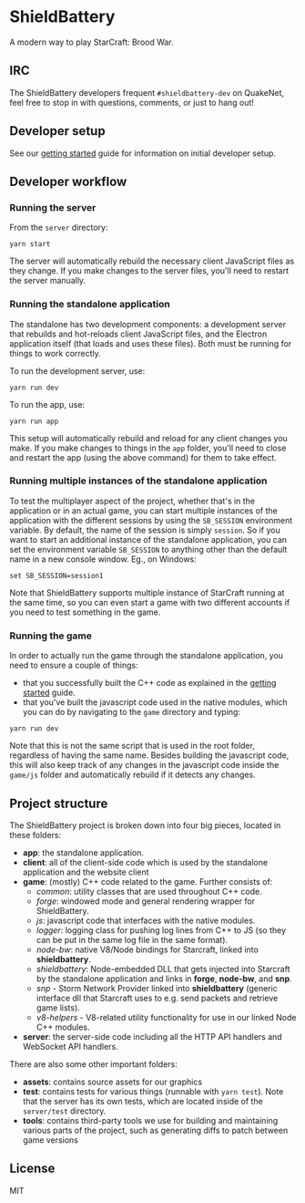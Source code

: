 # ShieldBattery

A modern way to play StarCraft: Brood War.

## IRC

The ShieldBattery developers frequent `#shieldbattery-dev` on QuakeNet, feel free to stop in with
questions, comments, or just to hang out!

## Developer setup

See our [getting started](./docs/GETTING_STARTED.md) guide for information on initial developer setup.

## Developer workflow

### Running the server

From the `server` directory:

```
yarn start
```

The server will automatically rebuild the necessary client JavaScript files as they change. If you make
changes to the server files, you'll need to restart the server manually.

### Running the standalone application

The standalone has two development components: a development server that rebuilds and hot-reloads client
JavaScript files, and the Electron application itself (that loads and uses these files). Both must be
running for things to work correctly.

To run the development server, use:

```
yarn run dev
```

To run the app, use:

```
yarn run app
```

This setup will automatically rebuild and reload for any client changes you make. If you make changes to
things in the `app` folder, you'll need to close and restart the app (using the above command) for them to
take effect.

### Running multiple instances of the standalone application

To test the multiplayer aspect of the project, whether that's in the application or in an actual game, you
can start multiple instances of the application with the different sessions by using the `SB_SESSION`
environment variable. By default, the name of the session is simply `session`. So if you want to start an
additional instance of the standalone application, you can set the environment variable `SB_SESSION` to
anything other than the default name in a new console window. Eg., on Windows:

```
set SB_SESSION=session1
```

Note that ShieldBattery supports multiple instance of StarCraft running at the same time, so you can even
start a game with two different accounts if you need to test something in the game.

### Running the game

In order to actually run the game through the standalone application, you need to ensure a couple of things:
- that you successfully built the C++ code as explained in the [getting started](./docs/GETTING_STARTED.md)
guide.
- that you've built the javascript code used in the native modules, which you can do by navigating to the
`game` directory and typing:

```
yarn run dev
```

Note that this is not the same script that is used in the root folder, regardless of having the same name.
Besides building the javascript code, this will also keep track of any changes in the javascript code inside
the `game/js` folder and automatically rebuild if it detects any changes.

## Project structure

The ShieldBattery project is broken down into four big pieces, located in these folders:

- **app**: the standalone application.
- **client**: all of the client-side code which is used by the standalone application and the website client
- **game**: (mostly) C++ code related to the game. Further consists of:
  - *common*: utility classes that are used throughout C++ code.
  - *forge*: windowed mode and general rendering wrapper for ShieldBattery.
  - *js*: javascript code that interfaces with the native modules.
  - *logger*: logging class for pushing log lines from C++ to JS (so they can be put in the same log file in
  the same format).
  - *node-bw*: native V8/Node bindings for Starcraft, linked into **shieldbattery**.
  - *shieldbattery*: Node-embedded DLL that gets injected into Starcraft by the standalone application and
  links in **forge**, **node-bw**, and **snp**.
  - *snp* - Storm Network Provider linked into **shieldbattery** (generic interface dll that Starcraft uses
  to e.g. send packets and retrieve game lists).
  - *v8-helpers* - V8-related utility functionality for use in our linked Node C++ modules.
- **server**: the server-side code including all the HTTP API handlers and WebSocket API handlers.

There are also some other important folders:

- **assets**: contains source assets for our graphics
- **test**: contains tests for various things (runnable with `yarn test`). Note that the server has its own
tests, which are located inside of the `server/test` directory.
- **tools**: contains third-party tools we use for building and maintaining various parts of the
project, such as generating diffs to patch between game versions

## License

MIT
